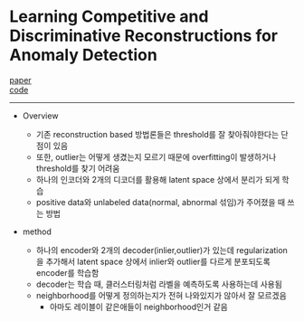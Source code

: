 # Learning Competitive and Discriminative Reconstructions for Anomaly Detection

[paper]()  
[code]()

---
* Overview
  * 기존 reconstruction based 방법론들은 threshold를 잘 찾아줘야한다는 단점이 있음
  * 또한, outlier는 어떻게 생겼는지 모르기 때문에 overfitting이 발생하거나 threshold를 찾기 어려움
  * 하나의 인코더와 2개의 디코더를 활용해 latent space 상에서 분리가 되게 학습
  * positive data와 unlabeled data(normal, abnormal 섞임)가 주어졌을 때 쓰는 방법

* method
  * 하나의 encoder와 2개의 decoder(inlier,outlier)가 있는데 regularization을 추가해서 latent space 상에서 inlier와 outlier를 다르게 분포되도록 encoder를 학습함
  * decoder는 학습 때, 클러스터링처럼 라벨을 예측하도록 사용하는데 사용됨
  * neighborhood를 어떻게 정의하는지가 전혀 나와있지가 않아서 잘 모르겠음
    * 아마도 레이블이 같은애들이 neighborhood인거 같음

